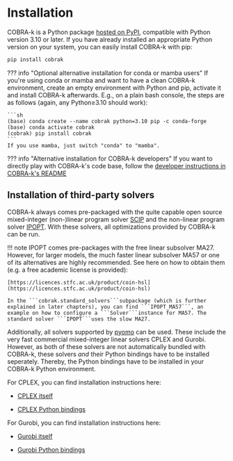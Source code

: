 # Installation

COBRA-k is a Python package [hosted on PyPI](https://pypi.org/project/cobrak/), compatible with Python version 3.10 or later. If you have already installed an appropriate Python version on your system, you can easily install COBRA-k with pip:

```sh
pip install cobrak
```

??? info "Optional alternative installation for conda or mamba users"
    If you're using conda or mamba and want to have a clean COBRA-k environment, create an empty environment with Python and pip, activate it and install COBRA-k afterwards. E.g., on a plain bash console, the steps are as follows (again, any Python≥3.10 should work):

    ```sh
    (base) conda create --name cobrak python=3.10 pip -c conda-forge
    (base) conda activate cobrak
    (cobrak) pip install cobrak
    ```
    If you use mamba, just switch "conda" to "mamba".


??? info "Alternative installation for COBRA-k developers"
    If you want to directly play with COBRA-k's code base, follow the [developer instructions in COBRA-k's README]()

## Installation of third-party solvers

COBRA-k always comes pre-packaged with the quite capable open source mixed-integer (non-)linear program solver [SCIP](https://scipopt.org/) and the non-linear program solver [IPOPT](https://github.com/coin-or/Ipopt). With these solvers, all optimizations provided by COBRA-k can be run.

!!! note
    IPOPT comes pre-packages with the free linear subsolver MA27. However, for larger models, the much faster linear subsolver MA57 or one of its alternatives are highly recommended. See here on how to obtain them (e.g. a free academic license is provided):

    [https://licences.stfc.ac.uk/product/coin-hsl](https://licences.stfc.ac.uk/product/coin-hsl)

    In the ```cobrak.standard_solvers```subpackage (which is further explained in later chapters), you can find ```IPOPT_MA57```, an example on how to configure a ```Solver```instance for MA57. The standard solver ```IPOPT```uses the slow MA27.

Additionally, all solvers supported by [pyomo](https://github.com/Pyomo/pyomo) can be used. These include the very fast commercial mixed-integer linear solvers CPLEX and Gurobi. However, as both of these solvers are not automatically bundled with COBRA-k, these solvers *and* their Python bindings have to be installed seperately. Thereby, the Python bindings have to be installed in your COBRA-k Python environment.

For CPLEX, you can find installation instructions here:

* [CPLEX itself](https://www.ibm.com/de-de/products/ilog-cplex-optimization-studio)

* [CPLEX Python bindings](https://www.ibm.com/docs/en/icos/22.1.1?topic=cplex-setting-up-python-api)

For Gurobi, you can find installation instructions here:

* [Gurobi itself](https://www.gurobi.com/)

* [Gurobi Python bindings](https://support.gurobi.com/hc/en-us/articles/360044290292-How-do-I-install-Gurobi-for-Python)
